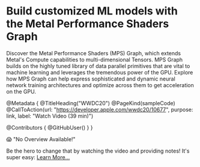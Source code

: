 # Build customized ML models with the Metal Performance Shaders Graph

Discover the Metal Performance Shaders (MPS) Graph, which extends Metal's Compute capabilities to multi-dimensional Tensors. MPS Graph builds on the highly tuned library of data parallel primitives that are vital to machine learning and leverages the tremendous power of the GPU. Explore how MPS Graph can help express sophisticated and dynamic neural network training architectures and optimize across them to get acceleration on the GPU.

@Metadata {
   @TitleHeading("WWDC20")
   @PageKind(sampleCode)
   @CallToAction(url: "https://developer.apple.com/wwdc20/10677", purpose: link, label: "Watch Video (39 min)")

   @Contributors {
      @GitHubUser(<replace this with your GitHub handle>)
   }
}

😱 "No Overview Available!"

Be the hero to change that by watching the video and providing notes! It's super easy:
 [Learn More…](https://wwdcnotes.github.io/WWDCNotes/documentation/wwdcnotes/contributing)
